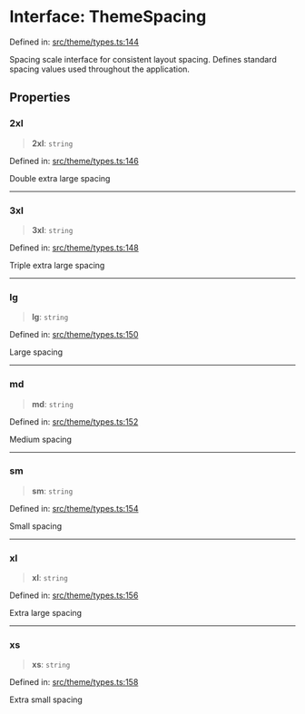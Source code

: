 # Interface: ThemeSpacing

Defined in: [src/theme/types.ts:144](https://github.com/Nick2bad4u/Uptime-Watcher/blob/2a45eeb1723f8f7089001af2c92aa07d82dfe7e4/src/theme/types.ts#L144)

Spacing scale interface for consistent layout spacing.
Defines standard spacing values used throughout the application.

## Properties

### 2xl

> **2xl**: `string`

Defined in: [src/theme/types.ts:146](https://github.com/Nick2bad4u/Uptime-Watcher/blob/2a45eeb1723f8f7089001af2c92aa07d82dfe7e4/src/theme/types.ts#L146)

Double extra large spacing

***

### 3xl

> **3xl**: `string`

Defined in: [src/theme/types.ts:148](https://github.com/Nick2bad4u/Uptime-Watcher/blob/2a45eeb1723f8f7089001af2c92aa07d82dfe7e4/src/theme/types.ts#L148)

Triple extra large spacing

***

### lg

> **lg**: `string`

Defined in: [src/theme/types.ts:150](https://github.com/Nick2bad4u/Uptime-Watcher/blob/2a45eeb1723f8f7089001af2c92aa07d82dfe7e4/src/theme/types.ts#L150)

Large spacing

***

### md

> **md**: `string`

Defined in: [src/theme/types.ts:152](https://github.com/Nick2bad4u/Uptime-Watcher/blob/2a45eeb1723f8f7089001af2c92aa07d82dfe7e4/src/theme/types.ts#L152)

Medium spacing

***

### sm

> **sm**: `string`

Defined in: [src/theme/types.ts:154](https://github.com/Nick2bad4u/Uptime-Watcher/blob/2a45eeb1723f8f7089001af2c92aa07d82dfe7e4/src/theme/types.ts#L154)

Small spacing

***

### xl

> **xl**: `string`

Defined in: [src/theme/types.ts:156](https://github.com/Nick2bad4u/Uptime-Watcher/blob/2a45eeb1723f8f7089001af2c92aa07d82dfe7e4/src/theme/types.ts#L156)

Extra large spacing

***

### xs

> **xs**: `string`

Defined in: [src/theme/types.ts:158](https://github.com/Nick2bad4u/Uptime-Watcher/blob/2a45eeb1723f8f7089001af2c92aa07d82dfe7e4/src/theme/types.ts#L158)

Extra small spacing
